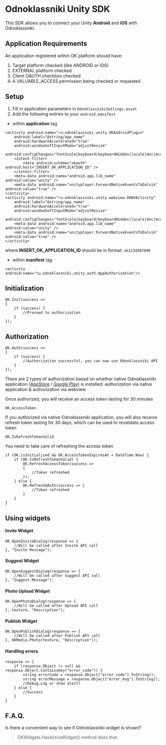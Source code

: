 Odnoklassniki Unity SDK
=============

This SDK allows you to connect your Unity **Android** and **iOS** with Odnoklassniki.

Application Requirements
-------

An application registered within OK platform should have:

1. Target platform checked (like ANDROID or IOS)
2. EXTERNAL platform checked
3. Client OAUTH checkbox checked
4. A VALUABLE_ACCESS permission being checked or requested

Setup
-------

1. Fill in application parameters in `OdnoklassnikiSettings.asset`
2. Add the following entries to your `android.manifest` 

* within **application** tag
```
<activity android:name="ru.odnoklassniki.unity.OKAndroidPlugin"
    android:label="@string/app_name"
    android:hardwareAccelerated="true"
    android:windowSoftInputMode="adjustResize"
    android:configChanges="fontScale|keyboard|keyboardHidden|locale|mnc|mcc|navigation|orientation|screenLayout|screenSize|smallestScreenSize|uiMode|touchscreen">
    <intent-filter>
        <data android:scheme="okauth" android:host="INSERT_OK_APPLICATION_ID" />
    </intent-filter>
    <meta-data android:name="android.app.lib_name" android:value="unity" />
    <meta-data android:name="unityplayer.ForwardNativeEventsToDalvik" android:value="true" />
</activity>
<activity android:name="ru.odnoklassniki.unity.webview.OKWVActivity"
    android:label="@string/app_name"
    android:hardwareAccelerated="true"
    android:windowSoftInputMode="adjustResize"
    android:configChanges="fontScale|keyboard|keyboardHidden|locale|mnc|mcc|navigation|orientation|screenLayout|screenSize|smallestScreenSize|uiMode|touchscreen">
    <meta-data android:name="android.app.lib_name" android:value="unity" />
    <meta-data android:name="unityplayer.ForwardNativeEventsToDalvik" android:value="true" />
</activity>
```
where **INSERT_OK_APPLICATION_ID** should be in format: `ok1234567890`

* within **manifest** tag
```
<activity android:name="ru.odnoklassniki.unity.auth.AppAuthorization"/>
```

Initialization
-------
```
OK.Init(success =>
{
    if (success) {
        //Proceed to authorization
    }
});
```

Authorization
-------
```
OK.Auth(success =>
{
    if (success) {
        //Authorization successful, you can now use Odnoklassniki API
    }
});
```

There are 2 types of authorization based on whether native Odnoklassniki application ([AppStore](https://itunes.apple.com/app/odnoklassniki/id398465290) / [Google Play](https://play.google.com/store/apps/details?id=ru.ok.android)) is installed: authorization via native application & authorization via webview.

Once authorized, you will receive an access token lasting for 30 minutes
```
OK.AccessToken
```

If you authorized via native Odnoklassniki application, you will also receive refresh token lasting for 30 days, which can be used to revalidate access token
```
OK.IsRefreshTokenValid
```

You need to take care of refreshing the access token
```
if (OK.isInitialized && OK.AccessTokenExpiresAt < DateTime.Now) {
    if (OK.IsRefreshTokenValid) {
        OK.RefreshAccessToken(success =>
        {
            //Token refreshed
        });
    } else {
        OK.RefreshOAuth(success => {
            //Token refreshed
        }
    }
}
```

Using widgets
-------

#### Invite Widget

```
OK.OpenInviteDialog(response => {
    //Will be called after Invite API call
}, "Invite Message");
```

#### Suggest Widget

```
OK.OpenSuggestDialog(response => {
    //Will be called after Suggest API call
}, "Suggest Message");
```

#### Photo Upload Widget

```
OK.OpenPhotoDialog(response => {
    //Will be called after Upload API call
}, texture, "Description");
```

#### Publish Widget

```
OK.OpenPublishDialog(response => {
    //Will be called after Publish API call
}, OKMedia.Photo(texture, "Description"));
```

#### Handling errors

```
response => {
    if (response.Object != null && response.Object.ContainsKey("error_code")) {
        string errorCode = response.Object["error_code"].ToString();
        string errorMessage = response.Object["error_msg"].ToString();
        //Debug.Log or show alert?
    } else {
        //Success
    }
}
```

F.A.Q.
-------
Is there a convenient way to see if Odnoklassniki widget is shown?
> OKWidgets.HasActiveWidget() method does that.



